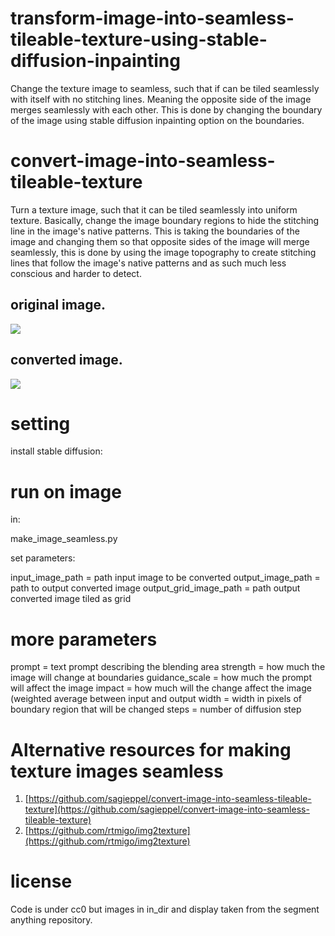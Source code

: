 # transform-image-into-seamless-tileable-texture-using-stable-diffusion-inpainting
Change the texture image to seamless,  such that if can be tiled seamlessly with itself with no stitching lines. Meaning the opposite side of the image merges seamlessly with each other. This is done by changing the boundary of the image using stable diffusion inpainting option on the boundaries.

# convert-image-into-seamless-tileable-texture
Turn a texture image, such that it can be tiled seamlessly into uniform texture. Basically, change the image boundary regions to hide the stitching line in the image's native patterns.
This is taking the boundaries of the image and changing them so that opposite sides of the image will merge seamlessly, this is done by using the image topography to create stitching lines that follow the image's native patterns and as such much less conscious and harder to detect.


## original image. 
![](sa_266035_15_Score_5229_TileSize39_Texture.jpg)


##  converted image.
![](sa_266472_5_Score_5119_TileSize39_Texture.jpg)
 

# setting
install stable diffusion:


 
# run on image
in:  

make_image_seamless.py


set parameters:

input_image_path =  path input image to be converted
output_image_path =  path to output converted image
output_grid_image_path =  path output converted image tiled as grid
 
# more parameters
 prompt =   text prompt describing the blending area
 strength =  how much the image will change at boundaries
 guidance_scale =  how much the prompt will affect the image
 impact =  how much will the change affect the image (weighted average between input and output
 width =  width in pixels of boundary region that will be changed
 steps =   number of diffusion step


# Alternative resources for making texture images seamless
1) [https://github.com/sagieppel/convert-image-into-seamless-tileable-texture](https://github.com/sagieppel/convert-image-into-seamless-tileable-texture)
2) [https://github.com/rtmigo/img2texture](https://github.com/rtmigo/img2texture) 

# license 
Code is under cc0 but images in in_dir and display taken from the segment anything repository.
